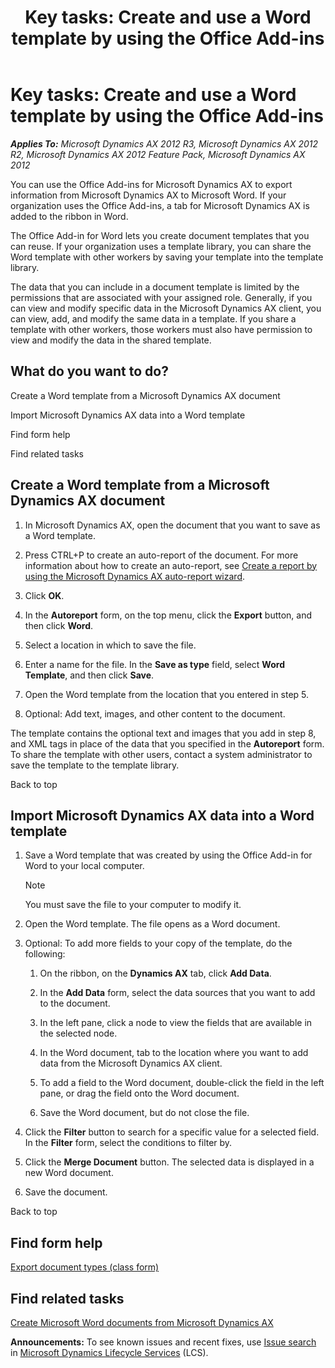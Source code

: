 ﻿---
title: 'Key tasks: Create and use a Word template by using the Office Add-ins'
TOCTitle: 'Key tasks: Create and use a Word template by using the Office Add-ins'
ms:assetid: 599b8e31-d13c-462f-97a8-450371f5de1a
ms:mtpsurl: https://technet.microsoft.com/en-us/library/Hh781090(v=AX.60)
ms:contentKeyID: 43894499
ms.date: 04/18/2014
mtps_version: v=AX.60
f1_keywords:
- add in
- add ins
- add-ins
- template
- templates
- word
- office
- add-in
---

# Key tasks: Create and use a Word template by using the Office Add-ins 


_**Applies To:** Microsoft Dynamics AX 2012 R3, Microsoft Dynamics AX 2012 R2, Microsoft Dynamics AX 2012 Feature Pack, Microsoft Dynamics AX 2012_

You can use the Office Add-ins for Microsoft Dynamics AX to export information from Microsoft Dynamics AX to Microsoft Word. If your organization uses the Office Add-ins, a tab for Microsoft Dynamics AX is added to the ribbon in Word.

The Office Add-in for Word lets you create document templates that you can reuse. If your organization uses a template library, you can share the Word template with other workers by saving your template into the template library.

The data that you can include in a document template is limited by the permissions that are associated with your assigned role. Generally, if you can view and modify specific data in the Microsoft Dynamics AX client, you can view, add, and modify the same data in a template. If you share a template with other workers, those workers must also have permission to view and modify the data in the shared template.

## What do you want to do?

Create a Word template from a Microsoft Dynamics AX document

Import Microsoft Dynamics AX data into a Word template

Find form help

Find related tasks

## Create a Word template from a Microsoft Dynamics AX document

1.  In Microsoft Dynamics AX, open the document that you want to save as a Word template.

2.  Press CTRL+P to create an auto-report of the document. For more information about how to create an auto-report, see [Create a report by using the Microsoft Dynamics AX auto-report wizard](create-a-report-by-using-the-microsoft-dynamics-ax-auto-report-wizard.md).

3.  Click **OK**.

4.  In the **Autoreport** form, on the top menu, click the **Export** button, and then click **Word**.

5.  Select a location in which to save the file.

6.  Enter a name for the file. In the **Save as type** field, select **Word Template**, and then click **Save**.

7.  Open the Word template from the location that you entered in step 5.

8.  Optional: Add text, images, and other content to the document.

The template contains the optional text and images that you add in step 8, and XML tags in place of the data that you specified in the **Autoreport** form. To share the template with other users, contact a system administrator to save the template to the template library.

Back to top

## Import Microsoft Dynamics AX data into a Word template

1.  Save a Word template that was created by using the Office Add-in for Word to your local computer.
    

    > [!NOTE]
    > <P>You must save the file to your computer to modify it.</P>



2.  Open the Word template. The file opens as a Word document.

3.  Optional: To add more fields to your copy of the template, do the following:
    
    1.  On the ribbon, on the **Dynamics AX** tab, click **Add Data**.
    
    2.  In the **Add Data** form, select the data sources that you want to add to the document.
    
    3.  In the left pane, click a node to view the fields that are available in the selected node.
    
    4.  In the Word document, tab to the location where you want to add data from the Microsoft Dynamics AX client.
    
    5.  To add a field to the Word document, double-click the field in the left pane, or drag the field onto the Word document.
    
    6.  Save the Word document, but do not close the file.

4.  Click the **Filter** button to search for a specific value for a selected field. In the **Filter** form, select the conditions to filter by.

5.  Click the **Merge Document** button. The selected data is displayed in a new Word document.

6.  Save the document.

Back to top

## Find form help

[Export document types (class form)](https://technet.microsoft.com/en-us/library/aa616371\(v=ax.60\))

## Find related tasks

[Create Microsoft Word documents from Microsoft Dynamics AX](create-microsoft-word-documents-from-microsoft-dynamics-ax.md)

  
**Announcements:** To see known issues and recent fixes, use [Issue search](http://go.microsoft.com/fwlink/?linkid=389258) in [Microsoft Dynamics Lifecycle Services](http://go.microsoft.com/fwlink/?linkid=306505) (LCS).

